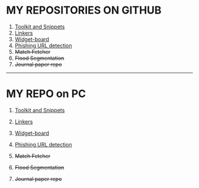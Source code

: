 # MY REPOSITORIES ON GITHUB
1. [Toolkit and Snippets](https://github.com/AbrarRajin/Toolkit-and-Snippets)
2. [Linkers](https://github.com/AbrarRajin/Linkers)
3. [Widget-board](https://github.com/AbrarRajin/widget-board)
4. [Phishing URL detection]()
5. ~~Match Fetcher~~
6. ~~Flood Segmentation~~
7. ~~Journal paper repo~~

---
# MY REPO on PC
1. [Toolkit and Snippets](vscode://file/D:/Workbench/Projects/Coding/Toolkit-and-Snippets)

2. [Linkers](vscode://file/D:/Workbench/Projects/Coding/Linkers)

3. [Widget-board](vscode://file/D:/Workbench/Python%20software/Widget-board)

4. [Phishing URL detection]()
5. ~~Match Fetcher~~
6. ~~Flood Segmentation~~
7. ~~Journal paper repo~~